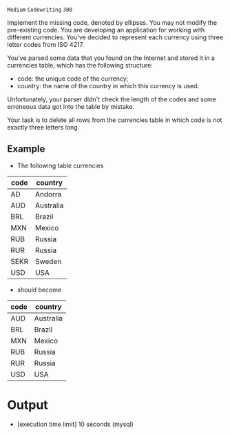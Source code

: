 `Medium`	`Codewriting` 	`300`

Implement the missing code, denoted by ellipses. You may not modify the pre-existing code.
You are developing an application for working with different currencies. You've decided to represent each currency using three letter codes from ISO 4217.

You've parsed some data that you found on the Internet and stored it in a currencies table, which has the following structure:

- code: the unique code of the currency;
- country: the name of the country in which this currency is used.

Unfortunately, your parser didn't check the length of the codes and some erroneous data got into the table by mistake.

Your task is to delete all rows from the currencies table in which code is not exactly three letters long.

## Example

- The following table currencies

| code | country   |
|------|-----------|
| AD   | Andorra   |
| AUD  | Australia |
| BRL  | Brazil    |
| MXN  | Mexico    |
| RUB  | Russia    |
| RUR  | Russia    |
| SEKR | Sweden    |
| USD  | USA       |

- should become

| code | country   |
|------|-----------|
| AUD  | Australia |
| BRL  | Brazil    |
| MXN  | Mexico    |
| RUB  | Russia    |
| RUR  | Russia    |
| USD  | USA       |

# Output
- [execution time limit] 10 seconds (mysql)

